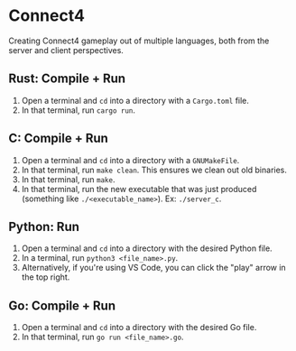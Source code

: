 # Connect4
Creating Connect4 gameplay out of multiple languages, both from the server and client perspectives.

## Rust: Compile + Run
1. Open a terminal and `cd` into a directory with a `Cargo.toml` file.
2. In that terminal, run `cargo run`.

## C: Compile + Run
1. Open a terminal and `cd` into a directory with a `GNUMakeFile`.
2. In that terminal, run `make clean`. This ensures we clean out old binaries.
3. In that terminal, run `make`.
4. In that terminal, run the new executable that was just produced (something like `./<executable_name>`). Ex: `./server_c`.

## Python: Run
1. Open a terminal and `cd` into a directory with the desired Python file.
2. In a terminal, run `python3 <file_name>.py`. 
2. Alternatively, if you're using VS Code, you can click the "play" arrow in the top right.

## Go: Compile + Run
1. Open a terminal and `cd` into a directory with the desired Go file.
2. In that terminal, run `go run <file_name>.go`.
